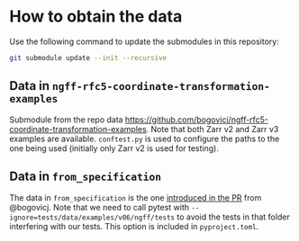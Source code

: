 # How to obtain the data

Use the following command to update the submodules in this repository:

```bash
git submodule update --init --recursive
```

## Data in `ngff-rfc5-coordinate-transformation-examples`

Submodule from the repo data https://github.com/bogovicj/ngff-rfc5-coordinate-transformation-examples. Note that both Zarr v2 and Zarr v3 examples are available. `conftest.py` is used to configure the paths to the one being used (initially only Zarr v2 is used for testing).

## Data in `from_specification`

The data in `from_specification` is the one [introduced in the PR](https://github.com/bogovicj/ngff/tree/coord-transforms/latest/examples) from @bogovicj. Note that we need to call pytest with `--ignore=tests/data/examples/v06/ngff/tests` to avoid the tests in that folder interfering with our tests. This option is included in `pyproject.toml`.

